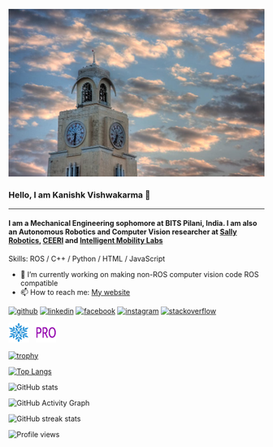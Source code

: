 ![BITS Pilani](bits.jpg)
<br>
### Hello, I am Kanishk Vishwakarma 👋
---
#### I am a Mechanical Engineering sophomore at BITS Pilani, India. I am also an Autonomous Robotics and Computer Vision researcher at [Sally Robotics](sally-robotics.co.in), [CEERI](https://www.ceeri.res.in/) and [Intelligent Mobility Labs](https://www.linkedin.com/company/intelligent-mobility-labs/)


Skills: ROS / C++ / Python / HTML / JavaScript

- 🔭 I’m currently working on making non-ROS computer vision code ROS compatible 
- 📫 How to reach me: [My website](http://kanishk598.github.io/) 


[<img src='https://cdn.jsdelivr.net/npm/simple-icons@3.0.1/icons/github.svg' alt='github' height='40'>](https://github.com/Kanishk598)  [<img src='https://cdn.jsdelivr.net/npm/simple-icons@3.0.1/icons/linkedin.svg' alt='linkedin' height='40'>](https://www.linkedin.com/in/kanishk598/)  [<img src='https://cdn.jsdelivr.net/npm/simple-icons@3.0.1/icons/facebook.svg' alt='facebook' height='40'>](https://www.facebook.com/kanishk.vishwakarma.3)  [<img src='https://cdn.jsdelivr.net/npm/simple-icons@3.0.1/icons/instagram.svg' alt='instagram' height='40'>](https://www.instagram.com/konixboi/)  [<img src='https://cdn.jsdelivr.net/npm/simple-icons@3.0.1/icons/stackoverflow.svg' alt='stackoverflow' height='40'>](https://stackoverflow.com/users/12342327)  

<a href='https://archiveprogram.github.com/'><img src='https://raw.githubusercontent.com/acervenky/animated-github-badges/master/assets/acbadge.gif' width='40' height='40'></a> <a href='https://github.com/pricing'><img src='https://raw.githubusercontent.com/acervenky/animated-github-badges/master/assets/pro.gif' width='40' height='40'></a> 

[![trophy](https://github-profile-trophy.vercel.app/?username=Kanishk598)](https://github.com/ryo-ma/github-profile-trophy)

[![Top Langs](https://github-readme-stats.vercel.app/api/top-langs/?username=Kanishk598)](https://github.com/anuraghazra/github-readme-stats)

![GitHub stats](https://github-readme-stats.vercel.app/api?username=Kanishk598&show_icons=true)  

![GitHub Activity Graph](https://activity-graph.herokuapp.com/graph?username=Kanishk598)  

![GitHub streak stats](https://github-readme-streak-stats.herokuapp.com/?user=Kanishk598)  

![Profile views](https://gpvc.arturio.dev/Kanishk598)  
